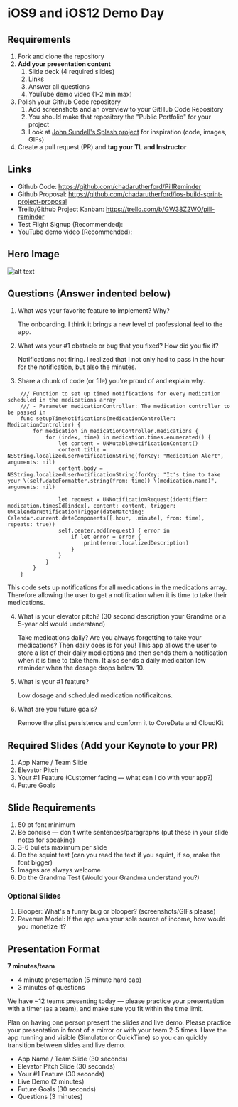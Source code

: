 # iOS9 and iOS12 Demo Day

## Requirements

1. Fork and clone the repository
2. **Add your presentation content**
    1. Slide deck (4 required slides)
    2. Links
    3. Answer all questions 
    4. YouTube demo video (1-2 min max)
3. Polish your Github Code repository
    1. Add screenshots and an overview to your GitHub Code Repository
    2. You should make that repository the "Public Portfolio" for your project
    3. Look at [John Sundell's Splash project](https://github.com/JohnSundell/Splash) for inspiration (code, images, GIFs)
4. Create a pull request (PR) and **tag your TL and Instructor**

## Links

* Github Code: https://github.com/chadarutherford/PillReminder
* Github Proposal: https://github.com/chadarutherford/ios-build-sprint-project-proposal
* Trello/Github Project Kanban: https://trello.com/b/GW38Z2WO/pill-reminder
* Test Flight Signup (Recommended): 
* YouTube demo video (Recommended): 

## Hero Image

![alt text](https://raw.githubusercontent.com/chadarutherford/iOS9-iOS12-Demo-Day/master/Screenshot.png)

## Questions (Answer indented below)

1. What was your favorite feature to implement? Why?

    The onboarding. I think it brings a new level of professional feel to the app.

2. What was your #1 obstacle or bug that you fixed? How did you fix it?

    Notifications not firing. I realized that I not only had to pass in the hour for the notification, but also the minutes.
  
3. Share a chunk of code (or file) you're proud of and explain why.

```
    /// Function to set up timed notifications for every medication scheduled in the medications array
    /// - Parameter medicationController: The medication controller to be passed in
    func setupTimeNotifications(medicationController: MedicationController) {
        for medication in medicationController.medications {
            for (index, time) in medication.times.enumerated() {
                let content = UNMutableNotificationContent()
                content.title = NSString.localizedUserNotificationString(forKey: "Medication Alert", arguments: nil)
                content.body = NSString.localizedUserNotificationString(forKey: "It's time to take your \(self.dateFormatter.string(from: time)) \(medication.name)", arguments: nil)
                
                let request = UNNotificationRequest(identifier: medication.timesId[index], content: content, trigger: UNCalendarNotificationTrigger(dateMatching: Calendar.current.dateComponents([.hour, .minute], from: time), repeats: true))
                self.center.add(request) { error in
                    if let error = error {
                        print(error.localizedDescription)
                    }
                }
            }
        }
    }
 ```
    
   This code sets up notifications for all medications in the medications array. Therefore allowing the user to get a notification when it is time to take their medications.
  
4. What is your elevator pitch? (30 second description your Grandma or a 5-year old would understand)

    Take medications daily? Are you always forgetting to take your medications? Then daily does is for you! This app allows the user to store a list of their daily medications and then sends them a notification when it is time to take them. It also sends a daily medicaiton low reminder when the dosage drops below 10.
  
5. What is your #1 feature?

    Low dosage and scheduled medication notificaitons.
  
6. What are you future goals?

    Remove the plist persistence and conform it to CoreData and CloudKit

## Required Slides (Add your Keynote to your PR)

1. App Name / Team Slide
2. Elevator Pitch
3. Your #1 Feature (Customer facing — what can I do with your app?)
4. Future Goals

## Slide Requirements

1. 50 pt font minimum
2. Be concise — don't write sentences/paragraphs (put these in your slide notes for speaking)
3. 3-6 bullets maximum per slide
4. Do the squint test (can you read the text if you squint, if so, make the font bigger)
6. Images are always welcome
7. Do the Grandma Test (Would your Grandma understand you?)

### Optional Slides

1. Blooper: What's a funny bug or blooper? (screenshots/GIFs please)
2. Revenue Model: If the app was your sole source of income, how would you monetize it?

## Presentation Format

**7 minutes/team**

* 4 minute presentation (5 minute hard cap)
* 3 minutes of questions

We have ~12 teams presenting today — please practice your presentation with a timer (as a team), and make sure you fit within the time limit.

Plan on having one person present the slides and live demo. Please practice your presentation in front of a mirror or with your team 2-5 times. Have the app running and visible (Simulator or QuickTime) so you can quickly transition between slides and live demo.

* App Name / Team Slide (30 seconds)
* Elevator Pitch Slide (30 seconds)
* Your #1 Feature (30 seconds)
* Live Demo (2 minutes)
* Future Goals (30 seconds)
* Questions (3 minutes)

